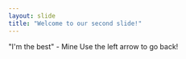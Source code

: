 ```yaml
---
layout: slide
title: "Welcome to our second slide!"
---
```

"I'm the best" - Mine
Use the left arrow to go back!
